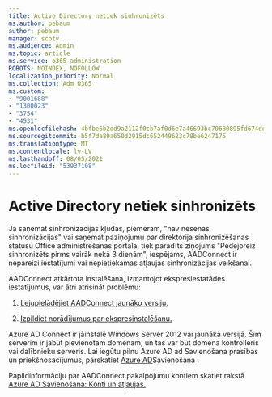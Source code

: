 ```yaml
---
title: Active Directory netiek sinhronizēts
ms.author: pebaum
author: pebaum
manager: scotv
ms.audience: Admin
ms.topic: article
ms.service: o365-administration
ROBOTS: NOINDEX, NOFOLLOW
localization_priority: Normal
ms.collection: Adm_O365
ms.custom:
- "9001688"
- "1300023"
- "3754"
- "4531"
ms.openlocfilehash: 4bfbe6b2dd9a2112f0cb7af0d6e7a46693bc70680895fd674ddb0332b7071797
ms.sourcegitcommit: b5f7da89a650d2915dc652449623c78be6247175
ms.translationtype: MT
ms.contentlocale: lv-LV
ms.lasthandoff: 08/05/2021
ms.locfileid: "53937108"
---
```

# <a name="active-directory-not-syncing"></a>Active Directory netiek sinhronizēts

Ja saņemat sinhronizācijas kļūdas, piemēram, "nav nesenas sinhronizācijas" vai saņemat paziņojumu par direktorija sinhronizēšanas statusu Office administrēšanas portālā, tiek parādīts ziņojums "Pēdējoreiz sinhronizēts pirms vairāk nekā 3 dienām", iespējams, AADConnect ir nepareizi iestatījumi vai nepietiekamas atļaujas sinhronizācijas veikšanai.  

AADConnect atkārtota instalēšana, izmantojot ekspresiestatādes iestatījumus, var ātri atrisināt problēmu:

1. [Lejupielādējiet AADConnect jaunāko versiju.](https://go.microsoft.com/fwlink/?LinkId=615771)

2. [Izpildiet norādījumus par ekspresinstalēšanu.](/azure/active-directory/hybrid/how-to-connect-install-express)

Azure AD Connect ir jāinstalē Windows Server 2012 vai jaunākā versijā. Šim serverim ir jābūt pievienotam domēnam, un tas var būt domēna kontrolleris vai dalībnieku serveris. Lai iegūtu pilnu Azure AD ad Savienošana prasības un priekšnosacījumus, pārskatiet [Azure AD](/azure/active-directory/hybrid/how-to-connect-install-prerequisites)Savienošana .

Papildinformāciju par AADConnect pakalpojumu kontiem skatiet rakstā [Azure AD Savienošana: Konti un atļaujas.](/azure/active-directory/hybrid/reference-connect-accounts-permissions)
